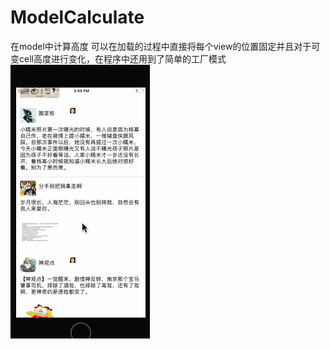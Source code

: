 # ModelCalculate
在model中计算高度
可以在加载的过程中直接将每个view的位置固定并且对于可变cell高度进行变化，在程序中还用到了简单的工厂模式
![image](https://github.com/SunAndMa/ModelCalculate/raw/master/source/xiaoguo.gif)
